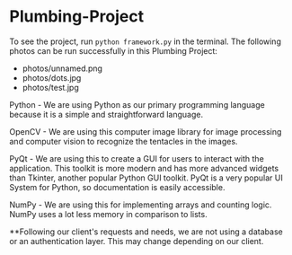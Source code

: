 # Plumbing-Project

To see the project, run `python framework.py` in the terminal. 
The following photos can be run successfully in this Plumbing Project:
- photos/unnamed.png
- photos/dots.jpg
- photos/test.jpg

Python - We are using Python as our primary programming language because it is a simple and straightforward language. 

OpenCV - We are using this computer image library for image processing and computer vision to recognize the tentacles in the images. 

PyQt - We are using this to create a GUI for users to interact with the application. This toolkit is more modern and has more advanced widgets than Tkinter, another popular Python GUI toolkit. PyQt is a very popular UI System for Python, so documentation is easily accessible.

NumPy - We are using this for implementing arrays and counting logic. NumPy uses a lot less memory in comparison to lists. 

**Following our client's requests and needs, we are not using a database or an authentication layer. This may change depending on our client. 